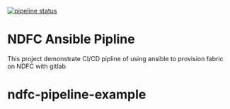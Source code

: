 [![pipeline status](https://gitlab-sjc.cisco.com/shdu/dcnm-ansible-pipline/badges/master/pipeline.svg)](https://gitlab-sjc.cisco.com/shdu/dcnm-ansible-pipline/commits/master)
# NDFC Ansible Pipline
This project demonstrate CI/CD pipline of using ansible to provision fabric on NDFC with gitlab
# ndfc-pipeline-example
